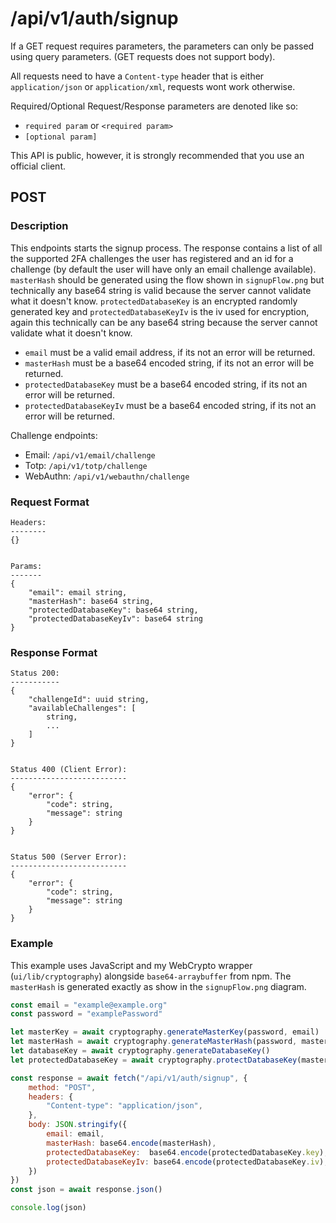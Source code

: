# /api/v1/auth/signup
If a GET request requires parameters, the parameters can only be passed using query parameters. (GET requests does not support body).

All requests need to have a `Content-type` header that is either `application/json` or `application/xml`, requests wont work otherwise. 

Required/Optional Request/Response parameters are denoted like so:
- `required param` or `<required param>`
- `[optional param]` 

This API is public, however, it is strongly recommended that you use an official client.

## POST
### Description
This endpoints starts the signup process. The response contains a list of all the supported 2FA challenges the user has registered and an id for a challenge (by default the user will have only an email challenge available). `masterHash` should be generated using the flow shown in `signupFlow.png` but technically any base64 string is valid because the server cannot validate what it doesn't know. `protectedDatabaseKey` is an encrypted randomly generated key and `protectedDatabaseKeyIv` is the iv used for encryption, again this technically can be any base64 string because the server cannot validate what it doesn't know. 

- `email` must be a valid email address, if its not an error will be returned.
- `masterHash` must be a base64 encoded string, if its not an error will be returned.
- `protectedDatabaseKey` must be a base64 encoded string, if its not an error will be returned.
- `protectedDatabaseKeyIv` must be a base64 encoded string, if its not an error will be returned.

Challenge endpoints:
- Email: `/api/v1/email/challenge`
- Totp: `/api/v1/totp/challenge`
- WebAuthn: `/api/v1/webauthn/challenge`

### Request Format
```
Headers:
--------
{}


Params:
-------
{
    "email": email string,
    "masterHash": base64 string,
    "protectedDatabaseKey": base64 string,
    "protectedDatabaseKeyIv": base64 string
}
```

### Response Format
```
Status 200:
-----------
{
    "challengeId": uuid string,
    "availableChallenges": [
        string,
        ...
    ]
}


Status 400 (Client Error):
--------------------------
{
    "error": {
        "code": string,
        "message": string
    }
}


Status 500 (Server Error):
--------------------------
{
    "error": {
        "code": string,
        "message": string
    }
}
```

### Example
This example uses JavaScript and my WebCrypto wrapper (`ui/lib/cryptography`) alongside `base64-arraybuffer` from npm. The `masterHash` is generated exactly as show in the `signupFlow.png` diagram.
```javascript
const email = "example@example.org"
const password = "examplePassword"

let masterKey = await cryptography.generateMasterKey(password, email)
let masterHash = await cryptography.generateMasterHash(password, masterKey) 
let databaseKey = await cryptography.generateDatabaseKey()
let protectedDatabaseKey = await cryptography.protectDatabaseKey(masterKey, databaseKey)

const response = await fetch("/api/v1/auth/signup", {
    method: "POST",
    headers: {
        "Content-type": "application/json",
    },
    body: JSON.stringify({
        email: email,
        masterHash: base64.encode(masterHash),
        protectedDatabaseKey:  base64.encode(protectedDatabaseKey.key),
        protectedDatabaseKeyIv: base64.encode(protectedDatabaseKey.iv),
    })
})
const json = await response.json()

console.log(json)
```